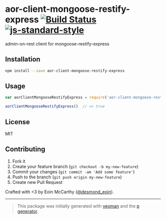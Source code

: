 # aor-client-mongoose-restify-express [![Build Status](https://secure.travis-ci.org/des-des/aor-client-mongoose-restify-express.svg?branch=master)](https://travis-ci.org/des-des/aor-client-mongoose-restify-express) [![js-standard-style](https://img.shields.io/badge/code%20style-standard-brightgreen.svg?style=flat)](https://github.com/feross/standard)

admin-on-rest client for mongoose-restify-express

## Installation

```bash
npm install --save aor-client-mongoose-restify-express
```

## Usage

```javascript
var aorClientMongooseRestifyExpress = require('aor-client-mongoose-restify-express')

aorClientMongooseRestifyExpress()  // => true
```

## License

MIT

## Contributing

1. Fork it
2. Create your feature branch (`git checkout -b my-new-feature`)
3. Commit your changes (`git commit -am 'Add some feature'`)
4. Push to the branch (`git push origin my-new-feature`)
5. Create new Pull Request

Crafted with <3 by Eoin McCarthy ([@desmond_eoin](https://twitter.com/desmond_eoin)).

***

> This package was initially generated with [yeoman](http://yeoman.io) and the [p generator](https://github.com/johnotander/generator-p.git).
